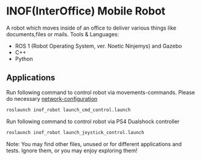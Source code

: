 # INOF(InterOffice) Mobile Robot 
A robot which moves inside of an office to deliver various things like documents,files or mails.
Tools & Languages:
 - ROS 1 (Robot Operating System, ver. Noetic Ninjemys) and Gazebo
 - C++
 - Python
 

## Applications
  Run following command to control robot via movements-commands. Please do necessary [network-configuration](http://wiki.ros.org/ROS/Tutorials/MultipleMachines) 
```sh
roslaunch inof_robot launch_cmd_control.launch
```


Run following command to control robot via PS4 Dualshock controller
```sh
roslaunch inof_robot launch_joystick_control.launch
```


Note: You may find other files, unused or for different applications and tests. Ignore them, or you may enjoy exploring them!